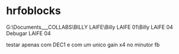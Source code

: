 # hrfoblocks

G:\Documents___COLLABS\BILLY LAIFE\Billy LAIFE 01\Billy LAIFE 04
Debugar LAIFE 04

testar apenas com DEC1 e com um unico gain x4 no minutor fb
